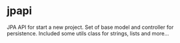 jpapi
=====
JPA API for start a new project. Set of base model and controller for persistence. Included some utils class for strings, lists and more...
